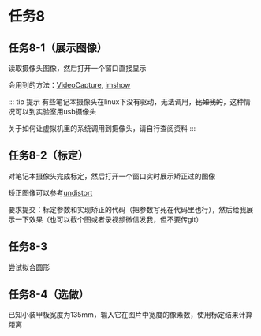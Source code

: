 # 任务8
## 任务8-1（展示图像）
读取摄像头图像，然后打开一个窗口直接显示

会用到的方法：[VideoCapture](https://docs.opencv.org/4.x/d8/dfe/classcv_1_1VideoCapture.html#ac4107fb146a762454a8a87715d9b7c96), [imshow](https://docs.opencv.org/4.10.0/d7/dfc/group__highgui.html#ga453d42fe4cb60e5723281a89973ee563)

::: tip 提示
有些笔记本摄像头在linux下没有驱动，无法调用，~~比如我的~~，这种情况可以到实验室用usb摄像头

关于如何让虚拟机里的系统调用到摄像头，请自行查阅资料
:::

## 任务8-2（标定）
对笔记本摄像头完成标定，然后打开一个窗口实时展示矫正过的图像

矫正图像可以参考[undistort](https://docs.opencv.org/4.x/d9/d0c/group__calib3d.html#ga69f2545a8b62a6b0fc2ee060dc30559d)

要求提交：标定参数和实现矫正的代码（把参数写死在代码里也行），然后给我展示一下效果（也可以截个图或者录视频微信发我，但不要传git）

## 任务8-3
尝试拟合圆形

## 任务8-4（选做）
已知小装甲板宽度为135mm，输入它在图片中宽度的像素数，使用标定结果计算距离